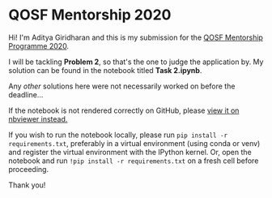 # QOSF Mentorship 2020

Hi! I'm Aditya Giridharan and this is my submission for the [QOSF Mentorship Programme 2020](https://qosf.org/qc_mentorship/).  

I will be tackling **Problem 2**, so that's the one to judge the application by. My solution can be found in the notebook titled **Task 2.ipynb**.
    
Any _other_ solutions here were not necessarily worked on before the deadline...

If the notebook is not rendered correctly on GitHub, please [view it on nbviewer instead.](https://nbviewer.jupyter.org/github/aditya-giri/qosf-mentorship-tasks/blob/master/Task%202.ipynb)
    
  
If you wish to run the notebook locally, please run `pip install -r requirements.txt`, preferably in a virtual environment (using conda or venv) and register the virtual environment with the IPython kernel. Or, open the notebook and run `!pip install -r requirements.txt` on a fresh cell before proceeding.  
  
  

Thank you!
